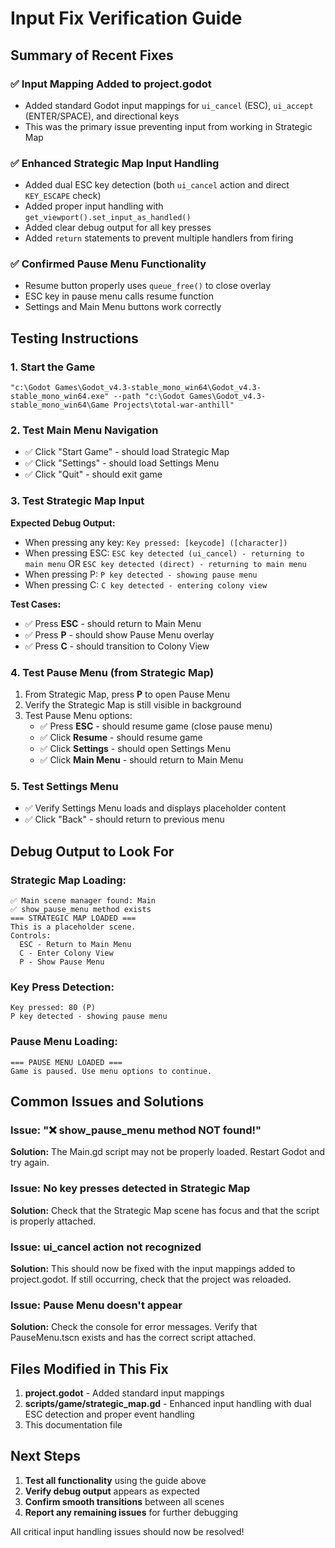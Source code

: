 # Input Fix Verification Guide

## Summary of Recent Fixes

### ✅ Input Mapping Added to project.godot
- Added standard Godot input mappings for `ui_cancel` (ESC), `ui_accept` (ENTER/SPACE), and directional keys
- This was the primary issue preventing input from working in Strategic Map

### ✅ Enhanced Strategic Map Input Handling
- Added dual ESC key detection (both `ui_cancel` action and direct `KEY_ESCAPE` check)
- Added proper input handling with `get_viewport().set_input_as_handled()`
- Added clear debug output for all key presses
- Added `return` statements to prevent multiple handlers from firing

### ✅ Confirmed Pause Menu Functionality
- Resume button properly uses `queue_free()` to close overlay
- ESC key in pause menu calls resume function
- Settings and Main Menu buttons work correctly

## Testing Instructions

### 1. Start the Game
```
"c:\Godot Games\Godot_v4.3-stable_mono_win64\Godot_v4.3-stable_mono_win64.exe" --path "c:\Godot Games\Godot_v4.3-stable_mono_win64\Game Projects\total-war-anthill"
```

### 2. Test Main Menu Navigation
- ✅ Click "Start Game" - should load Strategic Map
- ✅ Click "Settings" - should load Settings Menu
- ✅ Click "Quit" - should exit game

### 3. Test Strategic Map Input
**Expected Debug Output:**
- When pressing any key: `Key pressed: [keycode] ([character])`
- When pressing ESC: `ESC key detected (ui_cancel) - returning to main menu` OR `ESC key detected (direct) - returning to main menu`
- When pressing P: `P key detected - showing pause menu`
- When pressing C: `C key detected - entering colony view`

**Test Cases:**
- ✅ Press **ESC** - should return to Main Menu
- ✅ Press **P** - should show Pause Menu overlay
- ✅ Press **C** - should transition to Colony View

### 4. Test Pause Menu (from Strategic Map)
1. From Strategic Map, press **P** to open Pause Menu
2. Verify the Strategic Map is still visible in background
3. Test Pause Menu options:
   - ✅ Press **ESC** - should resume game (close pause menu)
   - ✅ Click **Resume** - should resume game
   - ✅ Click **Settings** - should open Settings Menu
   - ✅ Click **Main Menu** - should return to Main Menu

### 5. Test Settings Menu
- ✅ Verify Settings Menu loads and displays placeholder content
- ✅ Click "Back" - should return to previous menu

## Debug Output to Look For

### Strategic Map Loading:
```
✅ Main scene manager found: Main
✅ show_pause_menu method exists
=== STRATEGIC MAP LOADED ===
This is a placeholder scene.
Controls:
  ESC - Return to Main Menu
  C - Enter Colony View
  P - Show Pause Menu
```

### Key Press Detection:
```
Key pressed: 80 (P)
P key detected - showing pause menu
```

### Pause Menu Loading:
```
=== PAUSE MENU LOADED ===
Game is paused. Use menu options to continue.
```

## Common Issues and Solutions

### Issue: "❌ show_pause_menu method NOT found!"
**Solution:** The Main.gd script may not be properly loaded. Restart Godot and try again.

### Issue: No key presses detected in Strategic Map
**Solution:** Check that the Strategic Map scene has focus and that the script is properly attached.

### Issue: ui_cancel action not recognized
**Solution:** This should now be fixed with the input mappings added to project.godot. If still occurring, check that the project was reloaded.

### Issue: Pause Menu doesn't appear
**Solution:** Check the console for error messages. Verify that PauseMenu.tscn exists and has the correct script attached.

## Files Modified in This Fix

1. **project.godot** - Added standard input mappings
2. **scripts/game/strategic_map.gd** - Enhanced input handling with dual ESC detection and proper event handling
3. This documentation file

## Next Steps

1. **Test all functionality** using the guide above
2. **Verify debug output** appears as expected
3. **Confirm smooth transitions** between all scenes
4. **Report any remaining issues** for further debugging

All critical input handling issues should now be resolved!
